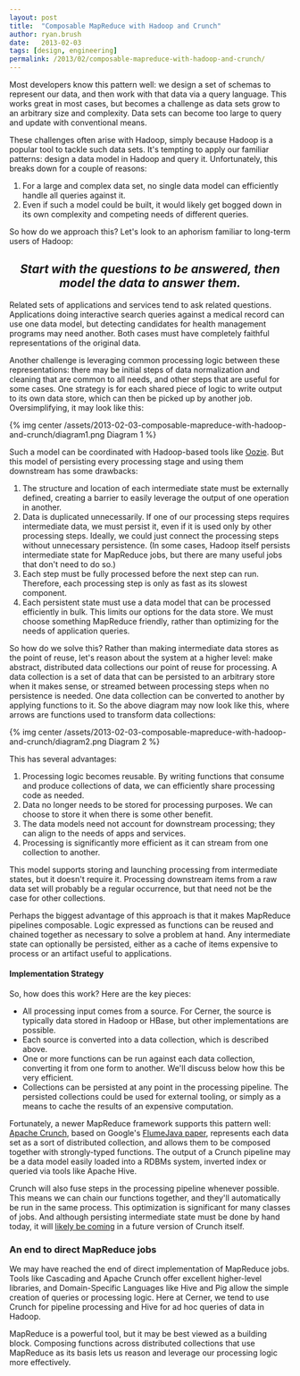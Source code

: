 ```yaml
---
layout: post
title:  "Composable MapReduce with Hadoop and Crunch"
author: ryan.brush
date:   2013-02-03
tags: [design, engineering]
permalink: /2013/02/composable-mapreduce-with-hadoop-and-crunch/
---
```


Most developers know this pattern well: we design a set of schemas to represent our data, and then work with that data via a query language. This works great in most cases, but becomes a challenge as data sets grow to an arbitrary size and complexity. Data sets can become too large to query and update with conventional means.

These challenges often arise with Hadoop, simply because Hadoop is a popular tool to tackle such data sets. It's tempting to apply our familiar patterns: design a data model in Hadoop and query it. Unfortunately, this breaks down for a couple of reasons:

1. For a large and complex data set, no single data model can efficiently handle all queries against it.
2. Even if such a model could be built, it would likely get bogged down in its own complexity and competing needs of different queries.

So how do we approach this? Let's look to an aphorism familiar to long-term users of Hadoop:

<h2 align="center">
<em>
Start with the questions to be answered, then model the data to answer them.
</em>
</h2>

Related sets of applications and services tend to ask related questions. Applications doing interactive search queries against a medical record can use one data model, but detecting candidates for health management programs may need another. Both cases must have completely faithful representations of the original data.

Another challenge is leveraging common processing logic between these representations: there may be initial steps of data normalization and cleaning that are common to all needs, and other steps that are useful for some cases. One strategy is for each shared piece of logic to write output to its own data store, which can then be picked up by another job. Oversimplifying, it may look like this:

{% img center /assets/2013-02-03-composable-mapreduce-with-hadoop-and-crunch/diagram1.png Diagram 1 %}

Such a model can be coordinated with Hadoop-based tools like [Oozie](http://oozie.apache.org/). But this model of persisting every processing stage and using them downstream has some drawbacks:

1. The structure and location of each intermediate state must be externally defined, creating a barrier to easily leverage the output of one operation in another.
2. Data is duplicated unnecessarily. If one of our processing steps requires intermediate data, we must persist it, even if it is used only by other processing steps. Ideally, we could just connect the processing steps without unnecessary persistence. (In some cases, Hadoop itself persists intermediate state for MapReduce jobs, but there are many useful jobs that don't need to do so.)
3. Each step must be fully processed before the next step can run. Therefore, each processing step is only as fast as its slowest component.
4. Each persistent state must use a data model that can be processed efficiently in bulk. This limits our options for the data store. We must choose something MapReduce friendly, rather than optimizing for the needs of application queries.

So how do we solve this? Rather than making intermediate data stores as the point of reuse, let's reason about the system at a higher level: make abstract, distributed data collections our point of reuse for processing. A data collection is a set of data that can be persisted to an arbitrary store when it makes sense, or streamed between processing steps when no persistence is needed. One data collection can be converted to another by applying functions to it. So the above diagram may now look like this, where arrows are functions used to transform data collections:

{% img center /assets/2013-02-03-composable-mapreduce-with-hadoop-and-crunch/diagram2.png Diagram 2 %}

This has several advantages:

1. Processing logic becomes reusable. By writing functions that consume and produce collections of data, we can efficiently share processing code as needed.
2. Data no longer needs to be stored for processing purposes. We can choose to store it when there is some other benefit.
3. The data models need not account for downstream processing; they can align to the needs of apps and services.
4. Processing is significantly more efficient as it can stream from one collection to another.

This model supports storing and launching processing from intermediate states, but it doesn't require it. Processing downstream items from a raw data set will probably be a regular occurrence, but that need not be the case for other collections.

Perhaps the biggest advantage of this approach is that it makes MapReduce pipelines composable. Logic expressed as functions can be reused and chained together as necessary to solve a problem at hand. Any intermediate state can optionally be persisted, either as a cache of items expensive to process or an artifact useful to applications.

#### Implementation Strategy

So, how does this work?  Here are the key pieces:

* All processing input comes from a source. For Cerner, the source is typically data stored in Hadoop or HBase, but other implementations are possible.
* Each source is converted into a data collection, which is described above.
* One or more functions can be run against each data collection, converting it from one form to another. We'll discuss below how this be very efficient.
* Collections can be persisted at any point in the processing pipeline. The persisted collections could be used for external tooling, or simply as a means to cache the results of an expensive computation.

Fortunately, a newer MapReduce framework supports this pattern well: [Apache Crunch](http://incubator.apache.org/crunch/), based on Google's [FlumeJava paper](http://dl.acm.org/citation.cfm?id=1806638), represents each data set as a sort of distributed collection, and allows them to be composed together with strongly-typed functions. The output of a Crunch pipeline may be a data model easily loaded into a RDBMs system, inverted index or queried via tools like Apache Hive.

Crunch will also fuse steps in the processing pipeline whenever possible.  This means we can chain our functions together, and they'll automatically be run in the same process. This optimization is significant for many classes of jobs.  And although persisting intermediate state must be done by hand today, it will [likely be coming](https://issues.apache.org/jira/browse/CRUNCH-145) in a future version of Crunch itself.

### An end to direct MapReduce jobs

We may have reached the end of direct implementation of MapReduce jobs. Tools like Cascading and Apache Crunch offer excellent higher-level libraries, and Domain-Specific Languages like Hive and Pig allow the simple creation of queries or processing logic. Here at Cerner, we tend to use Crunch for pipeline processing and Hive for ad hoc queries of data in Hadoop.

MapReduce is a powerful tool, but it may be best viewed as a building block. Composing functions across distributed collections that use MapReduce as its basis lets us reason and leverage our processing logic more effectively.

